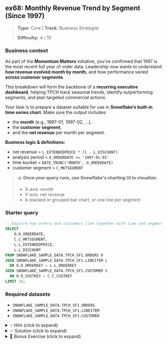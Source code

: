 ## ex68: Monthly Revenue Trend by Segment (Since 1997)

> **Type:** Core | **Track:** Business Strategist  
>
> **Difficulty:** 4 / 10

### Business context
As part of the **Momentum Matters** initiative, you’ve confirmed that 1997 is the most recent full year of order data. Leadership now wants to understand **how revenue evolved month by month**, and how performance varied **across customer segments**.

This breakdown will form the backbone of a **recurring executive dashboard**, helping TPCH track seasonal trends, identify outperforming segments, and plan targeted commercial actions.

Your task is to prepare a dataset suitable for use in **Snowflake’s built-in time series chart**. Make sure the output includes:
- the **month** (e.g., 1997-01, 1997-02, …),
- the **customer segment**,
- and the **net revenue** per month per segment.

**Business logic & definitions:**
* net revenue = `L_EXTENDEDPRICE * (1 - L_DISCOUNT)`
* analysis period = `O_ORDERDATE >= '1997-01-01'`
* time bucket = `DATE_TRUNC('MONTH', O_ORDERDATE)`
* customer segment = `C_MKTSEGMENT`

> 📊 **Once your query runs, use Snowflake's charting UI to visualize:**
> - X-axis: month
> - Y-axis: net revenue
> - A stacked or grouped bar chart, or one line per segment

### Starter query
```sql
-- Explore how orders and customers link together with time and segment info
SELECT
    O.O_ORDERDATE,
    C.C_MKTSEGMENT,
    L.L_EXTENDEDPRICE,
    L.L_DISCOUNT
FROM SNOWFLAKE_SAMPLE_DATA.TPCH_SF1.ORDERS O
JOIN SNOWFLAKE_SAMPLE_DATA.TPCH_SF1.LINEITEM L
  ON O.O_ORDERKEY = L.L_ORDERKEY
JOIN SNOWFLAKE_SAMPLE_DATA.TPCH_SF1.CUSTOMER C
  ON O.O_CUSTKEY = C.C_CUSTKEY
LIMIT 10;
```

### Required datasets

* `SNOWFLAKE_SAMPLE_DATA.TPCH_SF1.ORDERS`
* `SNOWFLAKE_SAMPLE_DATA.TPCH_SF1.LINEITEM`
* `SNOWFLAKE_SAMPLE_DATA.TPCH_SF1.CUSTOMER`

<details>
<summary>💡 Hint (click to expand)</summary>

#### How to think about it

Use `DATE_TRUNC('MONTH', O_ORDERDATE)` to bucket orders into months. Join with `CUSTOMER` to get the segment. Then aggregate **net revenue** per `(month, segment)`.

Make sure your output has **exactly one row per segment per month** so that Snowflake's charting engine can plot the result.

#### Helpful SQL concepts

`JOIN`, `DATE_TRUNC`, `GROUP BY`, `SUM()`

```sql
SELECT
  DATE_TRUNC('MONTH', order_date),
  segment,
  SUM(price * (1 - discount))
FROM …
GROUP BY DATE_TRUNC('MONTH', order_date), segment;
```

</details>

<details>
<summary>✅ Solution (click to expand)</summary>

#### Working query

```sql
WITH dated_orders AS (
  SELECT
    DATE_TRUNC('MONTH', O.O_ORDERDATE) AS order_month,
    C.C_MKTSEGMENT AS customer_segment,
    L.L_EXTENDEDPRICE * (1 - L.L_DISCOUNT) AS net_revenue
  FROM SNOWFLAKE_SAMPLE_DATA.TPCH_SF1.ORDERS O
  JOIN SNOWFLAKE_SAMPLE_DATA.TPCH_SF1.LINEITEM L
    ON O.O_ORDERKEY = L.L_ORDERKEY
  JOIN SNOWFLAKE_SAMPLE_DATA.TPCH_SF1.CUSTOMER C
    ON O.O_CUSTKEY = C.C_CUSTKEY
  WHERE O.O_ORDERDATE >= '1997-01-01'
)

SELECT
  order_month,
  customer_segment,
  SUM(net_revenue) AS net_revenue
FROM dated_orders
GROUP BY order_month, customer_segment
ORDER BY order_month, customer_segment;
```

#### Why this works

This query outputs exactly what the charting layer needs: one row per segment per month, along with the total net revenue. `DATE_TRUNC` ensures consistent monthly buckets. The `WHERE` clause limits the analysis to relevant years.

Your Snowflake chart could look as follows:
![alt text](../../../img/solutions/ex68_barplot.png)

#### Business answer

The chart shows stable monthly revenue through 1997 and early 1998, with all customer segments contributing consistently. No single segment dominates, which signals a well-diversified revenue base.

#### Take-aways

* Use `DATE_TRUNC('MONTH', …)` for monthly trend analysis.
* Clean structure makes the output **chart-ready** in Snowflake.
* Always validate output format before visualizing: `(time, category, metric)`.
* Segment overlays reveal whether growth is **broad-based or concentrated**.
* Incomplete months should be excluded from trend or seasonality analysis to avoid false signals.

</details>

<details>
<summary>🎁 Bonus Exercise (click to expand)</summary>

Extend your query to also calculate **total orders per segment per month**. Consider showing both revenue and order volume in a dual-axis or split chart view.

</details>
